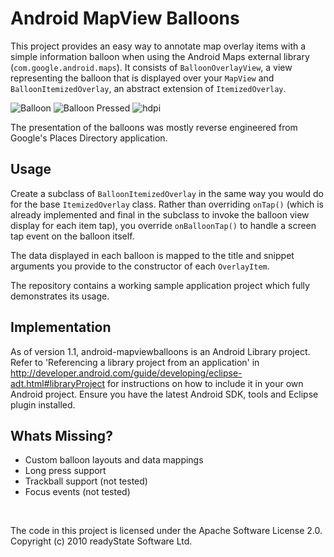 Android MapView Balloons
========================

This project provides an easy way to annotate map overlay items with a simple information balloon when using the Android Maps external library (`com.google.android.maps`). It consists of `BalloonOverlayView`, a view representing the balloon that is displayed over your `MapView` and `BalloonItemizedOverlay`, an abstract extension of `ItemizedOverlay`.

![Balloon](http://jeffgilfelt.com/mapviewballoons/device-balloon1.png "Balloon")
![Balloon Pressed](http://jeffgilfelt.com/mapviewballoons/device-balloon2.png "Balloon Pressed")
![hdpi](http://jeffgilfelt.com/mapviewballoons/device-balloon-hdpi.png "hdpi")

The presentation of the balloons was mostly reverse engineered from Google's Places Directory application. 

Usage
-----

Create a subclass of `BalloonItemizedOverlay` in the same way you would do for the base `ItemizedOverlay` class. Rather than overriding `onTap()` (which is already implemented and final in the subclass to invoke the balloon view display for each item tap), you override `onBalloonTap()` to handle a screen tap event on the balloon itself.

The data displayed in each balloon is mapped to the title and snippet arguments you provide to the constructor of each `OverlayItem`.

The repository contains a working sample application project which fully demonstrates its usage.

Implementation
--------------

As of version 1.1, android-mapviewballoons is an Android Library project. Refer to 'Referencing a library project from an application' in http://developer.android.com/guide/developing/eclipse-adt.html#libraryProject for instructions on how to include it in your own Android project. Ensure you have the latest Android SDK, tools and Eclipse plugin installed.

Whats Missing?
--------------

* Custom balloon layouts and data mappings
* Long press support
* Trackball support (not tested)
* Focus events (not tested)

<br />

The code in this project is licensed under the Apache Software License 2.0.
<br />
Copyright (c) 2010 readyState Software Ltd.
